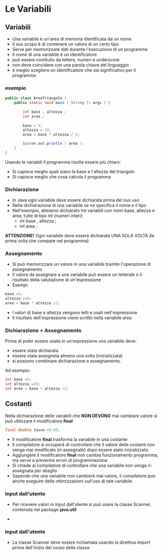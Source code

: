 # Le Variabili

## Variabili

* Una variabile è un'area di memoria identificata da un nome
* Il suo scopo è di contenere un valore di un certo tipo
* Serve per memorizzare dati durante l'esecuzione di un programma
* Il nome di una variabile è un identificatore
* può essere costituito da lettere, numeri e underscore 
* non deve coincidere con una parola chiave del linguaggio
* è meglio scegliere un identificatore che sia significativo per il programma

### esempio

```java
public class AreaTriangolo {
    public static void main ( String [] args ) {
        
        int base , altezza ;
        int area ;
        
        base = 5;
        altezza = 10;
        area = base * altezza / 2;

        System.out.println ( area );
    }
}
```

Usando le variabili il programma risulta essere più chiaro:
* Si capisce meglio quali siano la base e l'altezza del triangolo
* Si capisce meglio che cosa calcola il programma

### Dichiarazione

* In Java ogni variabile deve essere dichiarata prima del suo uso
* Nella dichiarazione di una variabile se ne specifica il nome e il tipo 
* Nell'esempio, abbiamo dichiarato tre variabili con nomi base, altezza e area, tutte di tipo int (numeri interi)
  * int base , altezza ;
  * int area ;

__ATTENZIONE!__ Ogni variabile deve essere dichiarata UNA SOLA VOLTA
(la prima volta che compare nel programma)

### Assegnamento

* Si può memorizzare un valore in una variabile tramite l'operazione di assegnamento
* Il valore da assegnare a una variabile può essere un letterale o il risultato della valutazione di un'espressione
* Esempi:

```java
base =5;
altezza =10;
area = base * altezza /2;
```

* I valori di base e altezza vengono letti e usati nell'espressione
* Il risultato dell'espressione viene scritto nella variabile area

### Dichiarazione + Assegnamento

Prima di poter essere usata in un'espressione una variabile deve:
* essere stata dichiarata
* essere stata assegnata almeno una volta (inizializzata)
* si possono combinare dichiarazione e assegnamento. 

Ad esempio:

```java
int base =5;
int altezza =10;
int area = base * altezza /2;
```

## Costanti

Nella dichiarazione delle variabili che **NON DEVONO** mai cambiare valore si può utilizzare il modificatore **final**

```java
final double tasso =0.05;
```

* Il modificatore **final** trasforma la variabile in una costante
* Il compilatore si occuperà di controllare che il valore delle costanti non venga mai modificato (ri-assegnato) dopo essere stato inizializzato.
* Aggiungere il modificatore **final** non cambia funzionamento programma, ma serve a prevenire errori di programmazione
* Si chiede al compilatore di controllare che una variabile non venga ri-assegnata per sbaglio
* Sapendo che una variabile non cambierà mai valore, il compilatore
 può anche eseguire delle ottimizzazioni sull'uso di tale variabile.


### Input dall'utente

* Per ricevere valori in input dall'utente si può usare la classe Scanner, contenuta nel package **java.util**

* 
### Input dall'utente

* La classe Scanner deve essere richiamata usando la direttiva import prima dell'inizio del corpo della classe

